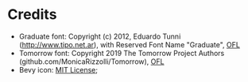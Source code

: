 # Credits

* Graduate font: Copyright (c) 2012, Eduardo Tunni (http://www.tipo.net.ar), with Reserved Font Name "Graduate", [OFL](./licenses/OFL.txt)
* Tomorrow font: Copyright 2019 The Tomorrow Project Authors (github.com/MonicaRizzolli/Tomorrow), [OFL](./licenses/OFL.txt)
* Bevy icon: [MIT License](MIT.txt);
